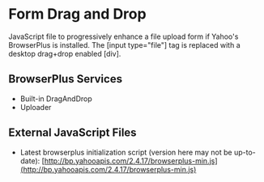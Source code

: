 # Form Drag and Drop

JavaScript file to progressively enhance a file upload form if Yahoo's BrowserPlus is installed.  The [input type="file"] tag is replaced with a desktop drag+drop enabled [div].

## BrowserPlus Services

* Built-in DragAndDrop
* Uploader

## External JavaScript Files

* Latest browserplus initialization script (version here may not be up-to-date): [http://bp.yahooapis.com/2.4.17/browserplus-min.js](http://bp.yahooapis.com/2.4.17/browserplus-min.js)